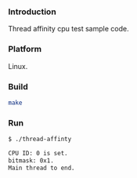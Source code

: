 ### Introduction

Thread affinity cpu test sample code.


### Platform

Linux.


### Build

```bash
make
```


### Run

```bash
$ ./thread-affinty

CPU ID: 0 is set.
bitmask: 0x1.
Main thread to end.
```
